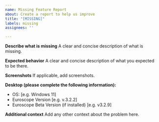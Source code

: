 ```yaml
---
name: Missing Feature Report
about: Create a report to help us improve
title: "[MISSING]"
labels: missing
assignees: ''

---
```


**Describe what is missing**
A clear and concise description of what is missing.

**Expected behavior**
A clear and concise description of what you expected to be there.

**Screenshots**
If applicable, add screenshots.

**Desktop (please complete the following information):**
 - OS: [e.g. Windows 11]
 - Euroscope Version [e.g. v.3.2.2]
 - Euroscope Beta Version (if installed) [e.g. v3.2.9]

**Additional context**
Add any other context about the problem here.
